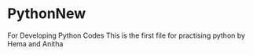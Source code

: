 # PythonNew
For Developing Python Codes
This is the first file for practising python by Hema and Anitha
